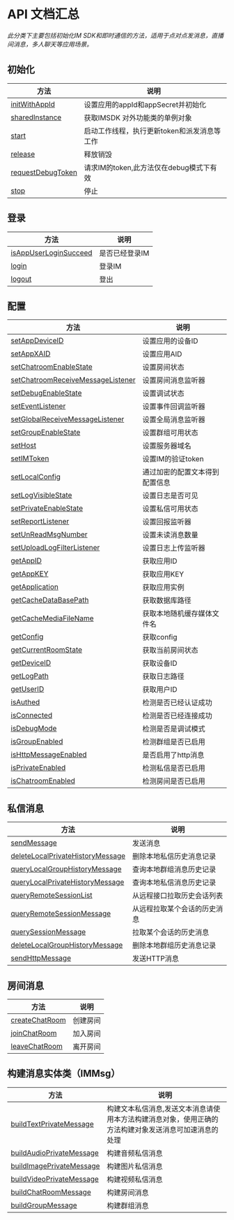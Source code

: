 # API 文档汇总

###### 此分类下主要包括初始化IM SDK和即时通信的方法，适用于点对点发消息，直播间消息，多人聊天等应用场景。

## 初始化

| 方法                                                         | 说明                                        |
| ------------------------------------------------------------ | ------------------------------------------- |
| [initWithAppId](https://dl.linkv.io/static/Android/IM/api/com/im/imlogic/LVIMSDK.html#initWithAppId-android.app.Application-java.lang.String-java.lang.String-) | 设置应用的appId和appSecret并初始化          |
| [sharedInstance](https://dl.linkv.io/static/Android/IM/api/com/im/imlogic/LVIMSDK.html#sharedInstance--) | 获取IMSDK 对外功能类的单例对象              |
| [start](https://dl.linkv.io/static/Android/IM/api/com/im/imlogic/LVIMSDK.html#start--) | 启动工作线程，执行更新token和派发消息等工作 |
| [release](https://dl.linkv.io/static/Android/IM/api/com/im/imlogic/LVIMSDK.html#release--) | 释放销毁                                    |
| [requestDebugToken](https://dl.linkv.io/static/Android/IM/api/com/im/imlogic/LVIMSDK.html#requestDebugToken-com.im.imlogic.LVIMSDK.RequestDebugTokenListener-) | 请求IM的token,此方法仅在debug模式下有效     |
| [stop](https://dl.linkv.io/static/Android/IM/api/com/im/imlogic/LVIMSDK.html#stop-int-) | 停止                                        |

## 登录

| 方法                                                         | 说明           |
| ------------------------------------------------------------ | -------------- |
| [isAppUserLoginSucceed](https://dl.linkv.io/static/Android/IM/api/com/im/imlogic/LVIMSDK.html#isAppUserLoginSucceed--) | 是否已经登录IM |
| [login](https://dl.linkv.io/static/Android/IM/api/com/im/imlogic/LVIMSDK.html#login-java.lang.String-java.lang.String-) | 登录IM         |
| [logout](https://dl.linkv.io/static/Android/IM/api/com/im/imlogic/LVIMSDK.html#logout-long-) | 登出           |

## 配置

| 方法                                                         | 说明                           |
| ------------------------------------------------------------ | ------------------------------ |
| [setAppDeviceID](https://dl.linkv.io/static/Android/IM/api/com/im/imlogic/LVIMSDK.html#setAppDeviceID-java.lang.String-) | 设置应用的设备ID               |
| [setAppXAID](https://dl.linkv.io/static/Android/IM/api/com/im/imlogic/LVIMSDK.html#setAppXAID-java.lang.String-) | 设置应用AID                    |
| [setChatroomEnableState](https://dl.linkv.io/static/Android/IM/api/com/im/imlogic/LVIMSDK.html#setChatroomEnableState-boolean-) | 设置房间状态                   |
| [setChatroomReceiveMessageListener](https://dl.linkv.io/static/Android/IM/api/com/im/imlogic/LVIMSDK.html#setChatroomReceiveMessageListener-com.im.imcore.IMBridger.IMReceiveMessageListener-) | 设置房间消息监听器             |
| [setDebugEnableState](https://dl.linkv.io/static/Android/IM/api/com/im/imlogic/LVIMSDK.html#setDebugEnableState-boolean-) | 设置调试状态                   |
| [setEventListener](https://dl.linkv.io/static/Android/IM/api/com/im/imlogic/LVIMSDK.html#setEventListener-com.im.imcore.IMBridger.IMModuleEventListener-) | 设置事件回调监听器             |
| [setGlobalReceiveMessageListener](https://dl.linkv.io/static/Android/IM/api/com/im/imlogic/LVIMSDK.html#setGlobalReceiveMessageListener-com.im.imcore.IMBridger.IMReceiveMessageListener-) | 设置全局消息监听器             |
| [setGroupEnableState](https://dl.linkv.io/static/Android/IM/api/com/im/imlogic/LVIMSDK.html#setGroupEnableState-boolean-) | 设置群组可用状态               |
| [setHost](https://dl.linkv.io/static/Android/IM/api/com/im/imlogic/LVIMSDK.html#setHost-java.lang.String-) | 设置服务器域名                 |
| [setIMToken](https://dl.linkv.io/static/Android/IM/api/com/im/imlogic/LVIMSDK.html#setIMToken-java.lang.String-java.lang.String-) | 设置IM的验证token              |
| [setLocalConfig](https://dl.linkv.io/static/Android/IM/api/com/im/imlogic/LVIMSDK.html#setLocalConfig-java.lang.String-java.lang.String-) | 通过加密的配置文本得到配置信息 |
| [setLogVisibleState](https://dl.linkv.io/static/Android/IM/api/com/im/imlogic/LVIMSDK.html#setLogVisibleState-boolean-) | 设置日志是否可见               |
| [setPrivateEnableState](https://dl.linkv.io/static/Android/IM/api/com/im/imlogic/LVIMSDK.html#setPrivateEnableState-boolean-) | 设置私信可用状态               |
| [setReportListener](https://dl.linkv.io/static/Android/IM/api/com/im/imlogic/LVIMSDK.html#setReportListener-com.im.imcore.IMBridger.IMReportListener-) | 设置回报监听器                 |
| [setUnReadMsgNumber](https://dl.linkv.io/static/Android/IM/api/com/im/imlogic/LVIMSDK.html#setUnReadMsgNumber-int-) | 设置未读消息数量               |
| [setUploadLogFilterListener](https://dl.linkv.io/static/Android/IM/api/com/im/imlogic/LVIMSDK.html#setUploadLogFilterListener-com.im.imcore.IMBridger.IMUploadLogFilterListener-) | 设置日志上传监听器             |
| [getAppID](https://dl.linkv.io/static/Android/IM/api/com/im/imlogic/LVIMSDK.html#getAppID--) | 获取应用ID                     |
| [getAppKEY](https://dl.linkv.io/static/Android/IM/api/com/im/imlogic/LVIMSDK.html#getAppKEY--) | 获取应用KEY                    |
| [getApplication](https://dl.linkv.io/static/Android/IM/api/com/im/imlogic/LVIMSDK.html#getApplication--) | 获取应用实例                   |
| [getCacheDataBasePath](https://dl.linkv.io/static/Android/IM/api/com/im/imlogic/LVIMSDK.html#getCacheDataBasePath--) | 获取数据库路径                 |
| [getCacheMediaFileName](https://dl.linkv.io/static/Android/IM/api/com/im/imlogic/LVIMSDK.html#getCacheMediaFileName-boolean-int-java.lang.String-java.lang.String-java.lang.String-) | 获取本地随机缓存媒体文件名     |
| [getConfig](https://dl.linkv.io/static/Android/IM/api/com/im/imlogic/LVIMSDK.html#getConfig--) | 获取config                     |
| [getCurrentRoomState](https://dl.linkv.io/static/Android/IM/api/com/im/imlogic/LVIMSDK.html#getCurrentRoomState--) | 获取当前房间状态               |
| [getDeviceID](https://dl.linkv.io/static/Android/IM/api/com/im/imlogic/LVIMSDK.html#getDeviceID--) | 获取设备ID                     |
| [getLogPath](https://dl.linkv.io/static/Android/IM/api/com/im/imlogic/LVIMSDK.html#getLogPath--) | 获取日志路径                   |
| [getUserID](https://dl.linkv.io/static/Android/IM/api/com/im/imlogic/LVIMSDK.html#getUserID--) | 获取用户ID                     |
| [isAuthed](https://dl.linkv.io/static/Android/IM/api/com/im/imlogic/LVIMSDK.html#isAuthed--) | 检测是否已经认证成功           |
| [isConnected](https://dl.linkv.io/static/Android/IM/api/com/im/imlogic/LVIMSDK.html#isConnected--) | 检测是否已经连接成功           |
| [isDebugMode](https://dl.linkv.io/static/Android/IM/api/com/im/imlogic/LVIMSDK.html#isDebugMode--) | 检测是否是调试模式             |
| [isGroupEnabled](https://dl.linkv.io/static/Android/IM/api/com/im/imlogic/LVIMSDK.html#isGroupEnabled--) | 检测群组是否已启用             |
| [isHttpMessageEnabled](https://dl.linkv.io/static/Android/IM/api/com/im/imlogic/LVIMSDK.html#isHttpMessageEnabled--) | 是否启用了http消息             |
| [isPrivateEnabled](https://dl.linkv.io/static/Android/IM/api/com/im/imlogic/LVIMSDK.html#isPrivateEnabled--) | 检测私信是否已启用             |
| [isChatroomEnabled](https://dl.linkv.io/static/Android/IM/api/com/im/imlogic/LVIMSDK.html#isChatroomEnabled--) | 检测房间是否已启用             |

## 私信消息

| 方法                                                         | 说明                         |
| ------------------------------------------------------------ | ---------------------------- |
| [sendMessage](https://dl.linkv.io/static/Android/IM/api/com/im/imlogic/LVIMSDK.html#sendMessage-com.im.imlogic.IMMsg-java.lang.Object-com.im.imcore.IMBridger.IMSendMessageListener-) | 发送消息                     |
| [deleteLocalPrivateHistoryMessage](https://dl.linkv.io/static/Android/IM/api/com/im/imlogic/LVIMSDK.html#deleteLocalPrivateHistoryMessage-java.lang.String-) | 删除本地私信历史消息记录     |
| [queryLocalGroupHistoryMessage](https://dl.linkv.io/static/Android/IM/api/com/im/imlogic/LVIMSDK.html#queryLocalGroupHistoryMessage-java.lang.String-long-int-boolean-java.util.List-) | 查询本地群组消息历史记录     |
| [queryLocalPrivateHistoryMessage](https://dl.linkv.io/static/Android/IM/api/com/im/imlogic/LVIMSDK.html#queryLocalPrivateHistoryMessage-java.lang.String-long-int-boolean-java.util.List-) | 查询本地私信消息历史记录     |
| [queryRemoteSessionList](https://dl.linkv.io/static/Android/IM/api/com/im/imlogic/LVIMSDK.html#queryRemoteSessionList-int-int-com.im.imcore.IMBridger.IMQueryRemoteSessionListListener-) | 从远程接口拉取历史会话列表   |
| [queryRemoteSessionMessage](https://dl.linkv.io/static/Android/IM/api/com/im/imlogic/LVIMSDK.html#queryRemoteSessionMessage-java.lang.String-long-long-int-com.im.imcore.IMBridger.IMQueryRemoteSessionMessageListener-) | 从远程拉取某个会话的历史消息 |
| [querySessionMessage](https://dl.linkv.io/static/Android/IM/api/com/im/imlogic/LVIMSDK.html#querySessionMessage-java.lang.String-long-long-int-com.im.imcore.IMBridger.IMQuerySessionMessageListener-) | 拉取某个会话的历史消息       |
| [deleteLocalGroupHistoryMessage](https://dl.linkv.io/static/Android/IM/api/com/im/imlogic/LVIMSDK.html#deleteLocalGroupHistoryMessage-java.lang.String-) | 删除本地群组历史消息记录     |
| [sendHttpMessage](https://dl.linkv.io/static/Android/IM/api/com/im/imlogic/LVIMSDK.html#sendHttpMessage-java.lang.String-java.lang.String-java.util.Map-java.util.Map-int-int-java.lang.Object-com.im.imcore.IMBridger.IMSendMessageListener-) | 发送HTTP消息                 |

## 房间消息

| 方法                                                         | 说明     |
| ------------------------------------------------------------ | -------- |
| [createChatRoom](https://dl.linkv.io/static/Android/IM/api/com/im/imlogic/LVIMSDK.html#createChatRoom-java.lang.String-java.lang.Object-com.im.imcore.IMBridger.IMSendMessageListener-) | 创建房间 |
| [joinChatRoom](https://dl.linkv.io/static/Android/IM/api/com/im/imlogic/LVIMSDK.html#joinChatRoom-java.lang.String-java.lang.Object-com.im.imcore.IMBridger.IMSendMessageListener-) | 加入房间 |
| [leaveChatRoom](https://dl.linkv.io/static/Android/IM/api/com/im/imlogic/LVIMSDK.html#leaveChatRoom-java.lang.String-java.lang.Object-com.im.imcore.IMBridger.IMSendMessageListener-) | 离开房间 |

## 构建消息实体类（IMMsg）

| 方法                                                         | 说明                                                         |
| ------------------------------------------------------------ | ------------------------------------------------------------ |
| [buildTextPrivateMessage](https://dl.linkv.io/static/Android/IM/api/com/im/imlogic/IMMsg.html#buildTextPrivateMessage-java.lang.String-java.lang.String-java.lang.String-java.lang.String-java.lang.String-java.lang.String-byte:A-java.lang.String-java.lang.String-) | 构建文本私信消息,发送文本消息请使用本方法构建消息对象，使用正确的方法构建对象发送消息可加速消息的处理 |
| [buildAudioPrivateMessage](https://dl.linkv.io/static/Android/IM/api/com/im/imlogic/IMMsg.html#buildAudioPrivateMessage-java.lang.String-java.lang.String-java.lang.String-java.lang.String-java.lang.String-java.lang.String-byte:A-java.lang.String-java.lang.String-) | 构建音频私信消息                                             |
| [buildImagePrivateMessage](https://dl.linkv.io/static/Android/IM/api/com/im/imlogic/IMMsg.html#buildImagePrivateMessage-java.lang.String-java.lang.String-java.lang.String-java.lang.String-java.lang.String-java.lang.String-byte:A-java.lang.String-java.lang.String-) | 构建图片私信消息                                             |
| [buildVideoPrivateMessage](https://dl.linkv.io/static/Android/IM/api/com/im/imlogic/IMMsg.html#buildVideoPrivateMessage-java.lang.String-java.lang.String-java.lang.String-java.lang.String-java.lang.String-java.lang.String-byte:A-java.lang.String-java.lang.String-) | 构建视频私信消息                                             |
| [buildChatRoomMessage](https://dl.linkv.io/static/Android/IM/api/com/im/imlogic/IMMsg.html#buildChatRoomMessage-java.lang.String-java.lang.String-java.lang.String-) | 构建房间消息                                                 |
| [buildGroupMessage](https://dl.linkv.io/static/Android/IM/api/com/im/imlogic/IMMsg.html#buildGroupMessage-int-java.lang.String-java.lang.String-java.lang.String-java.lang.String-java.lang.String-java.lang.String-byte:A-) | 构建群组消息                                                 |


